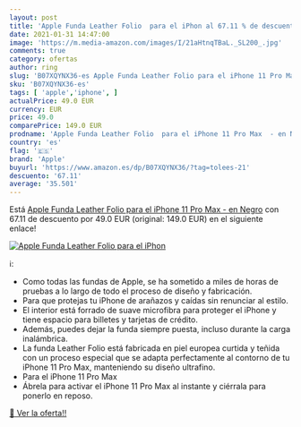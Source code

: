 ```yaml
---
layout: post
title: 'Apple Funda Leather Folio  para el iPhon al 67.11 % de descuento'
date: 2021-01-31 14:47:00
image: 'https://m.media-amazon.com/images/I/21aHtnqTBaL._SL200_.jpg'
comments: true
category: ofertas
author: ring
slug: 'B07XQYNX36-es Apple Funda Leather Folio para el iPhone 11 Pro Max - en...'
sku: 'B07XQYNX36-es'
tags: [ 'apple','iphone', ]
actualPrice: 49.0 EUR
currency: EUR
price: 49.0
comparePrice: 149.0 EUR
prodname: 'Apple Funda Leather Folio  para el iPhone 11 Pro Max  - en Negro'
country: 'es'
flag: '🇪🇸'
brand: 'Apple'
buyurl: 'https://www.amazon.es/dp/B07XQYNX36/?tag=tolees-21'
descuento: '67.11'
average: '35.501'
---
```


Está [Apple Funda Leather Folio  para el iPhone 11 Pro Max  - en Negro](https://www.amazon.es/dp/B07XQYNX36/?tag=tolees-21) con 67.11 de descuento por 49.0 EUR (original: 149.0 EUR) en el siguiente enlace!

[![Apple Funda Leather Folio  para el iPhon](https://m.media-amazon.com/images/I/21aHtnqTBaL._SL200_.jpg)](https://www.amazon.es/dp/B07XQYNX36/?tag=tolees-21)

ℹ️:

- Como todas las fundas de Apple, se ha sometido a miles de horas de pruebas a lo largo de todo el proceso de diseño y fabricación.
- Para que protejas tu iPhone de arañazos y caídas sin renunciar al estilo.
- El interior está forrado de suave microfibra para proteger el iPhone y tiene espacio para billetes y tarjetas de crédito.
- Además, puedes dejar la funda siempre puesta, incluso durante la carga inalámbrica.
- La funda Leather Folio está fabricada en piel europea curtida y teñida con un proceso especial que se adapta perfectamente al contorno de tu iPhone 11 Pro Max, manteniendo su diseño ultrafino.
- Para el iPhone 11 Pro Max
- Ábrela para activar el iPhone 11 Pro Max al instante y ciérrala para ponerlo en reposo.

[🛒 Ver la oferta!!](https://www.amazon.es/dp/B07XQYNX36/?tag=tolees-21)
